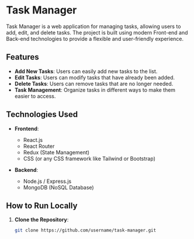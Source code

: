 # Task Manager

Task Manager is a web application for managing tasks, allowing users to add, edit, and delete tasks. The project is built using modern Front-end and Back-end technologies to provide a flexible and user-friendly experience.

## Features
- **Add New Tasks**: Users can easily add new tasks to the list.
- **Edit Tasks**: Users can modify tasks that have already been added.
- **Delete Tasks**: Users can remove tasks that are no longer needed.
- **Task Management**: Organize tasks in different ways to make them easier to access.

## Technologies Used
- **Frontend**:
  - React.js
  - React Router
  - Redux (State Management)
  - CSS (or any CSS framework like Tailwind or Bootstrap)

- **Backend**:
  - Node.js / Express.js
  - MongoDB (NoSQL Database)

## How to Run Locally
1. **Clone the Repository**:
   ```bash
   git clone https://github.com/username/task-manager.git
